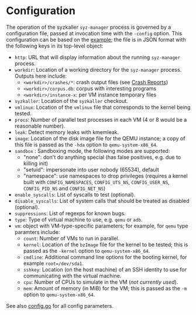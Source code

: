 # Configuration

The operation of the syzkaller `syz-manager` process is governed by a configuration file, passed at
invocation time with the `-config` option.  This configuration can be based on the
[example](syz-manager/config/testdata/qemu.cfg); the file is in JSON format with the
following keys in its top-level object:

 - `http`: URL that will display information about the running `syz-manager` process.
 - `workdir`: Location of a working directory for the `syz-manager` process. Outputs here include:
     - `<workdir>/crashes/*`: crash output files (see [Crash Reports](#crash-reports))
     - `<workdir>/corpus.db`: corpus with interesting programs
     - `<workdir>/instance-x`: per VM instance temporary files
 - `syzkaller`: Location of the `syzkaller` checkout.
 - `vmlinux`: Location of the `vmlinux` file that corresponds to the kernel being tested.
 - `procs`: Number of parallel test processes in each VM (4 or 8 would be a reasonable number).
 - `leak`: Detect memory leaks with kmemleak.
 - `image`: Location of the disk image file for the QEMU instance; a copy of this file is passed as the
   `-hda` option to `qemu-system-x86_64`.
 - `sandbox` : Sandboxing mode, the following modes are supported:
     - "none": don't do anything special (has false positives, e.g. due to killing init)
     - "setuid": impersonate into user nobody (65534), default
     - "namespace": use namespaces to drop privileges
       (requires a kernel built with `CONFIG_NAMESPACES`, `CONFIG_UTS_NS`,
       `CONFIG_USER_NS`, `CONFIG_PID_NS` and `CONFIG_NET_NS`)
 - `enable_syscalls`: List of syscalls to test (optional).
 - `disable_syscalls`: List of system calls that should be treated as disabled (optional).
 - `suppressions`: List of regexps for known bugs.
 - `type`: Type of virtual machine to use, e.g. `qemu` or `adb`.
 - `vm`: object with VM-type-specific parameters; for example, for `qemu` type paramters include:
     - `count`: Number of VMs to run in parallel.
     - `kernel`: Location of the `bzImage` file for the kernel to be tested;
       this is passed as the `-kernel` option to `qemu-system-x86_64`.
     - `cmdline`: Additional command line options for the booting kernel, for example `root=/dev/sda1`.
     - `sshkey`: Location (on the host machine) of an SSH identity to use for communicating with
       the virtual machine.
     - `cpu`: Number of CPUs to simulate in the VM (*not currently used*).
     - `mem`: Amount of memory (in MiB) for the VM; this is passed as the `-m` option to `qemu-system-x86_64`.

See also [config.go](syz-manager/config/config.go) for all config parameters.
